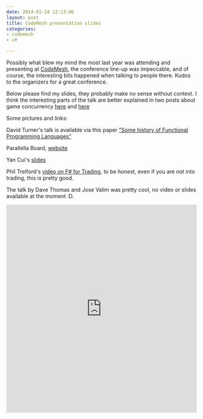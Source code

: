 ```yaml
---
date: 2014-01-24 12:13:00
layout: post
title: CodeMesh presentation slides
categories:
- codemesh
- c#

---
```


Possibly what blew my mind the most last year was attending and presenting at [CodeMesh][cm], the conference line-up was impeccable, and of course, the interesting bits happened when talking to people there. Kudos to the organizers for a great conference.

Below please find my slides, they probably make no sense without context. I think the interesting parts of the talk are better explained in two posts about game concurrency [here][c1] and [here][c2] 

<script async class="speakerdeck-embed" data-id="617f0b304092013138d5327934cbb9d9" data-ratio="1.33333333333333" src="//speakerdeck.com/assets/embed.js"></script>

Some pictures and links:



David Turner's talk is available via this paper ["Some history of Functional Programming Languages"][fk]

Parallella Board, [website][pb] 

Yan Cui's [slides][yc]

Phil Trelford's [video on F# for Trading][ptre], to be honest, even if you are not into trading, this is pretty good.

The talk by Dave Thomas and Jose Valim was pretty cool, no video or slides available at the moment :D.

<iframe class="imgur-album" width="100%" height="550" frameborder="0" src="http://imgur.com/a/3aUb6/embed"></iframe>

[cm]:http://codemesh.io
[fk]:http://www.cs.kent.ac.uk/people/staff/dat/tfp12/tfp12.pdf
[pb]:http://www.parallella.org/
[yc]:http://theburningmonk.com/2013/12/slides-for-f-in-social-gaming-talk-at-codemesh/
[c1]:http://www.roundcrisis.com/2013/05/24/multithreading-rendering-in-a-game-engine-with-cdouble-buffer-implementation/
[c2]:http://www.roundcrisis.com/2013/06/22/multithreaded-game-engineusing-concurrent-collections-instead/
[ptre]:http://vimeo.com/84769835